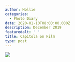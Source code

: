 ```yaml
---
author: Hollie
categories:
  - Photo Diary
date: 2020-01-10T08:00:00.000Z
description: December 2019
featuredalt: ' '
title: Capitola on Film
type: post
---
```

![](/img/capitola-photo-blog.png)
